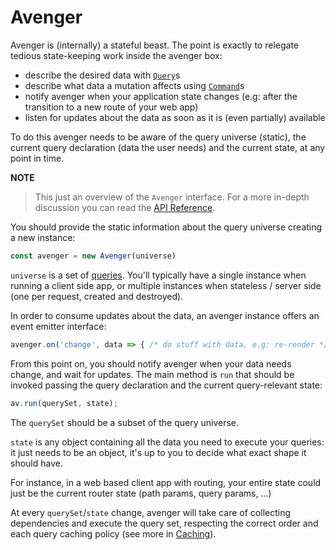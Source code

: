 # Avenger

Avenger is (internally) a stateful beast. The point is exactly to relegate tedious state-keeping work inside the avenger box:

- describe the desired data with [`Query`](Queries.html)s
- describe what data a mutation affects using [`Command`](Commands.html)s
- notify avenger when your application state changes (e.g: after the transition to a new route of your web app)
- listen for updates about the data as soon as it is (even partially) available

To do this avenger needs to be aware of the query universe (static), the current query declaration (data the user needs) and the current state, at any point in time.

**NOTE**
> This just an overview of the `Avenger` interface. For a more in-depth discussion you can read the [API Reference](../api/Avenger.html).

You should provide the static information about the query universe creating a new instance:

```js
const avenger = new Avenger(universe)
```

`universe` is a set of [queries](../api/Query.html).
You'll typically have a single instance when running a client side app, or multiple instances when stateless / server side (one per request, created and destroyed).

In order to consume updates about the data, an avenger instance offers an event emitter interface:

```js
avenger.on('change', data => { /* do stuff with data, e.g: re-render */ });
```

From this point on, you should notify avenger when your data needs change, and wait for updates. The main method is `run` that should be invoked passing the query declaration and the current query-relevant state:

```js
av.run(querySet, state);
```

The `querySet` should be a subset of the query universe.

`state` is any object containing all the data you need to execute your queries: it just needs to be an object, it's up to you to decide what exact shape it should have.

For instance, in a web based client app with routing, your entire state could just be the current router state (path params, query params, ...)

At every `querySet`/`state` change, avenger will take care of collecting dependencies and execute the query set, respecting the correct order and each query caching policy (see more in [Caching](Caching.html)).